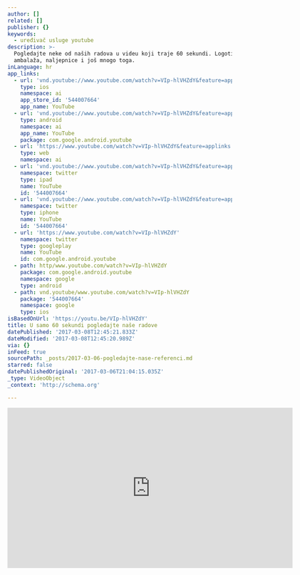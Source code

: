 ```yaml
---
author: []
related: []
publisher: {}
keywords:
  - uređivač usluge youtube
description: >-
  Pogledajte neke od naših radova u videu koji traje 60 sekundi. Logotipi,
  ambalaža, naljepnice i još mnogo toga.
inLanguage: hr
app_links:
  - url: 'vnd.youtube://www.youtube.com/watch?v=VIp-hlVHZdY&feature=applinks'
    type: ios
    namespace: ai
    app_store_id: '544007664'
    app_name: YouTube
  - url: 'vnd.youtube://www.youtube.com/watch?v=VIp-hlVHZdY&feature=applinks'
    type: android
    namespace: ai
    app_name: YouTube
    package: com.google.android.youtube
  - url: 'https://www.youtube.com/watch?v=VIp-hlVHZdY&feature=applinks'
    type: web
    namespace: ai
  - url: 'vnd.youtube://www.youtube.com/watch?v=VIp-hlVHZdY&feature=applinks'
    namespace: twitter
    type: ipad
    name: YouTube
    id: '544007664'
  - url: 'vnd.youtube://www.youtube.com/watch?v=VIp-hlVHZdY&feature=applinks'
    namespace: twitter
    type: iphone
    name: YouTube
    id: '544007664'
  - url: 'https://www.youtube.com/watch?v=VIp-hlVHZdY'
    namespace: twitter
    type: googleplay
    name: YouTube
    id: com.google.android.youtube
  - path: http/www.youtube.com/watch?v=VIp-hlVHZdY
    package: com.google.android.youtube
    namespace: google
    type: android
  - path: vnd.youtube/www.youtube.com/watch?v=VIp-hlVHZdY
    package: '544007664'
    namespace: google
    type: ios
isBasedOnUrl: 'https://youtu.be/VIp-hlVHZdY'
title: U samo 60 sekundi pogledajte naše radove
datePublished: '2017-03-08T12:45:21.833Z'
dateModified: '2017-03-08T12:45:20.989Z'
via: {}
inFeed: true
sourcePath: _posts/2017-03-06-pogledajte-nase-referenci.md
starred: false
datePublishedOriginal: '2017-03-06T21:04:15.035Z'
_type: VideoObject
_context: 'http://schema.org'

---
```

<iframe src="https://cdn.embedly.com/widgets/media.html?src=https%3A%2F%2Fwww.youtube.com%2Fembed%2F-9CXX3MTaEk%3Ffeature%3Doembed&amp;url=http%3A%2F%2Fwww.youtube.com%2Fwatch%3Fv%3D-9CXX3MTaEk&amp;image=https%3A%2F%2Fi.ytimg.com%2Fvi%2F-9CXX3MTaEk%2Fhqdefault.jpg&amp;key=b7d04c9b404c499eba89ee7072e1c4f7&amp;type=text%2Fhtml&amp;schema=youtube" width="640" height="360" scrolling="no" frameborder="0" allowfullscreen="" style=""></iframe>